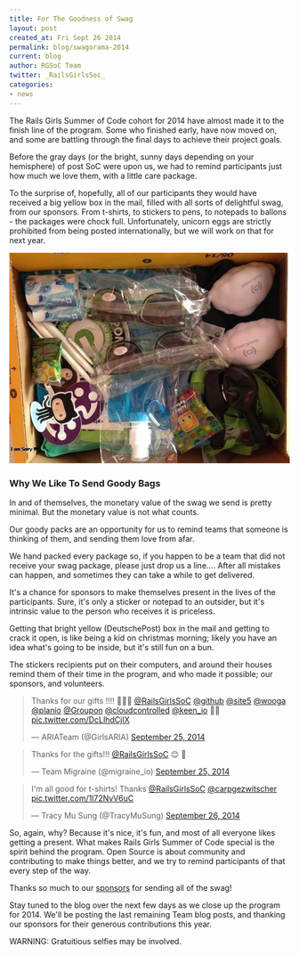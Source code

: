 ```yaml
---
title: For The Goodness of Swag
layout: post
created_at: Fri Sept 26 2014
permalink: blog/swagorama-2014
current: blog
author: RGSoC Team
twitter: _RailsGirlsSoc_
categories:
- news
---
```


The Rails Girls Summer of Code cohort for 2014 have almost made it to the finish line of the program.
Some who finished early, have now moved on, and some are battling through the final days to achieve their project goals.

Before the gray days (or the bright, sunny days depending on your hemisphere) of post SoC were upon us, we had to remind participants just how much we love them,
with a little care package.


To the surprise of, hopefully, all of our participants they would have received a big yellow box in the mail, filled with all sorts of delightful swag,
from our sponsors. From t-shirts, to stickers to pens, to notepads to ballons - the packages were chock full.
Unfortunately, unicorn eggs are strictly prohibited from being posted internationally, but we will work on that for next year.


![a swag pack in the making](/img/goodypack2014.jpg)


### Why We Like To Send Goody Bags

In and of themselves, the monetary value of the swag we send is pretty minimal. But the monetary value is not what counts.

Our goody packs are an opportunity for us to remind teams that someone is thinking of them, and sending them love from afar.

We hand packed every package so, if you happen to be a team that did not receive your swag package, please just drop us a line.... After all mistakes can happen, and sometimes they can take a while to get delivered.

It's a chance for sponsors to make themselves present in the lives of the participants. Sure, it's only a sticker or notepad to an outsider, but it's intrinsic value to the person who receives it is priceless.

Getting that bright yellow (DeutschePost) box in the mail and getting to crack it open, is like being a kid on christmas morning; likely you have an idea what's going to be inside, but it's still fun on a bun.

The stickers recipients put on their computers, and around their houses remind them of their time in the program, and who made it possible; our sponsors, and volunteers.


<blockquote class="twitter-tweet" data-partner="tweetdeck"><p>Thanks for our gifts !!!! 🙌😁🙋 <a href="https://twitter.com/RailsGirlsSoC">@RailsGirlsSoC</a> <a href="https://twitter.com/github">@github</a> <a href="https://twitter.com/site5">@site5</a> <a href="https://twitter.com/wooga">@wooga</a> <a href="https://twitter.com/planio">@planio</a> <a href="https://twitter.com/Groupon">@Groupon</a> <a href="https://twitter.com/cloudcontrolled">@cloudcontrolled</a> <a href="https://twitter.com/keen_io">@keen_io</a> 👏👏 <a href="http://t.co/DcLIhdCjIX">pic.twitter.com/DcLIhdCjIX</a></p>&mdash; ARIATeam (@GirlsARIA) <a href="https://twitter.com/GirlsARIA/status/515145367571431424">September 25, 2014</a></blockquote>
<script async src="//platform.twitter.com/widgets.js" charset="utf-8"></script>

<blockquote class="twitter-tweet" data-partner="tweetdeck"><p>Thanks for the gifts!!! <a href="https://twitter.com/RailsGirlsSoC">@RailsGirlsSoC</a>   😊 🎁</p>&mdash; Team Migraine (@migraine_io) <a href="https://twitter.com/migraine_io/status/515205793617301504">September 25, 2014</a></blockquote>
<script async src="//platform.twitter.com/widgets.js" charset="utf-8"></script>

<blockquote class="twitter-tweet" data-partner="tweetdeck"><p>I&#39;m all good for t-shirts! Thanks <a href="https://twitter.com/RailsGirlsSoC">@RailsGirlsSoC</a> <a href="https://twitter.com/carpgezwitscher">@carpgezwitscher</a> <a href="http://t.co/1l72NvV6uC">pic.twitter.com/1l72NvV6uC</a></p>&mdash; Tracy Mu Sung (@TracyMuSung) <a href="https://twitter.com/TracyMuSung/status/515429230755074048">September 26, 2014</a></blockquote>
<script async src="//platform.twitter.com/widgets.js" charset="utf-8"></script>

So, again, why? Because it's nice, it's fun, and most of all everyone likes getting a present.
What makes Rails Girls Summer of Code special is the spirit behind the program.
Open Source is about community and contributing to make things better, and we try to remind participants of that every step of the way.

Thanks so much to our [sponsors](http://railsgirlssummerofcode.org/sponsors/) for sending all of the swag!

Stay tuned to the blog over the next few days as we close up the program for 2014.
We'll be posting the last remaining Team blog posts, and thanking our sponsors for their generous contributions this year.

WARNING: Gratuitious selfies may be involved.
